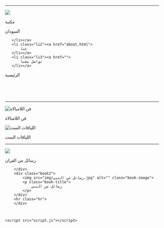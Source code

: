 <!DOCTYPE html>
<html lang="ar">
<head>
    <link rel="preconnect" href="https://fonts.googleapis.com">
    <link rel="preconnect" href="https://fonts.gstatic.com" crossorigin>
    <link href="https://fonts.googleapis.com/css2?family=Beiruti:wght@200..900&display=swap" rel="stylesheet">
    <meta charset="UTF-8">
    <title>مكتبة السودان / الرئسية</title>
    <meta name="viewport" content="width=device-width, initial-scale=1" />
    <link rel="stylesheet" href="project.css">
</head>
<body>
    <div class="border name">
        <hr>
        <img src="img/logo sudan.png" class="img1">
        <p class="p1">مكتبة</p>
        <p class="p2">السودان</p>
    </div>

   <div class="div1">
   
       </li></a>
       <li class="li2"><a href="about.html">
           عنا
       </li></a>
       <li class="li3"><a href="">
           تواصل معنا 
       </li></a>
   </div>

<p class="home">
    الرئيسية 
</p>  
<br><br><br><hr>
    <div class="books">
        <div class="book">
            <img src="img/فن اللامبالة.png" alt="فن اللامبالاة" class="book-image" />
            <p class="book-title">فن اللامبالاة</p>
        </div>
        <div class="book">
            <img src="img/اللياقات الست.png" alt="اللياقات الست" class="book-image" />
            <p class="book-title">اللياقات الست</p>
        </div><hr class="hr">
        <div class="book2">
        <img src="img/رسائل من القران .jpg" class="book-image">
        <p class="book-title">
        رسائل من القران    
        </p>
            
        </div>
        <div class="book2">
            <img src="img/رسائل من النبي.jpg" alt="" class="book-image">
            <p class="book-title">
                رسائل من النبي
            </p>
        </div>
        <hr class="hr">
        </div>



    <script src="script.js"></script>
</body>
</html>
